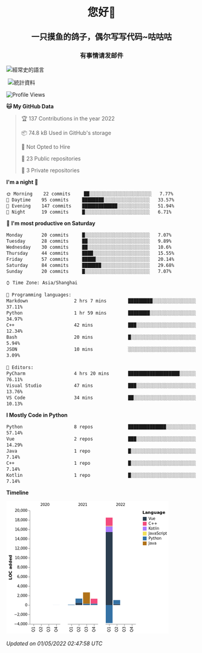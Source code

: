 

<!--
**kitUIN/kitUIN** is a ✨ _special_ ✨ repository because its `README.md` (this file) appears on your GitHub profile.

Here are some ideas to get you started:

- 🔭 I’m currently working on ...
- 🌱 I’m currently learning ...
- 👯 I’m looking to collaborate on ...
- 🤔 I’m looking for help with ...
- 💬 Ask me about ...
- 📫 How to reach me: ...
- 😄 Pronouns: ...
- ⚡ Fun fact: ...
-->
<h1 align="center">您好👋</h1>
<h2 align="center">一只摸鱼的鸽子，偶尔写写代码~咕咕咕</h2>
<h3 align="center">有事情请发邮件</h3>



<p><img align="center" src="https://github-readme-stats.vercel.app/api/top-langs?username=kitUIN&show_icons=true&theme=gruvbox&locale=cn&layout=compact" alt="經常史的語言" /></p>

<p>&nbsp;<img align="center" src="https://github-readme-stats.vercel.app/api?username=kitUIN&show_icons=true&theme=gruvbox&locale=cn" alt="統計資料" /></p>


<!--START_SECTION:waka-->
![Profile Views](http://img.shields.io/badge/Profile%20Views-2-blue)

**🐱 My GitHub Data** 

> 🏆 137 Contributions in the year 2022
 > 
> 📦 74.8 kB Used in GitHub's storage 
 > 
> 🚫 Not Opted to Hire
 > 
> 📜 23 Public repositories 
 > 
> 🔑 3 Private repositories  
 > 
**I'm a night 🦉** 

```text
🌞 Morning    22 commits     ██░░░░░░░░░░░░░░░░░░░░░░░   7.77% 
🌆 Daytime    95 commits     ████████░░░░░░░░░░░░░░░░░   33.57% 
🌃 Evening    147 commits    █████████████░░░░░░░░░░░░   51.94% 
🌙 Night      19 commits     █░░░░░░░░░░░░░░░░░░░░░░░░   6.71%

```
📅 **I'm most productive on Saturday** 

```text
Monday       20 commits     █░░░░░░░░░░░░░░░░░░░░░░░░   7.07% 
Tuesday      28 commits     ██░░░░░░░░░░░░░░░░░░░░░░░   9.89% 
Wednesday    30 commits     ██░░░░░░░░░░░░░░░░░░░░░░░   10.6% 
Thursday     44 commits     ████░░░░░░░░░░░░░░░░░░░░░   15.55% 
Friday       57 commits     █████░░░░░░░░░░░░░░░░░░░░   20.14% 
Saturday     84 commits     ███████░░░░░░░░░░░░░░░░░░   29.68% 
Sunday       20 commits     █░░░░░░░░░░░░░░░░░░░░░░░░   7.07%

```


```text
⌚︎ Time Zone: Asia/Shanghai

💬 Programming languages: 
Markdown                 2 hrs 7 mins        █████████░░░░░░░░░░░░░░░░   37.11% 
Python                   1 hr 59 mins        ████████░░░░░░░░░░░░░░░░░   34.97% 
C++                      42 mins             ███░░░░░░░░░░░░░░░░░░░░░░   12.34% 
Bash                     20 mins             █░░░░░░░░░░░░░░░░░░░░░░░░   5.94% 
JSON                     10 mins             ░░░░░░░░░░░░░░░░░░░░░░░░░   3.09%

📝 Editors: 
PyCharm                  4 hrs 20 mins       ███████████████████░░░░░░   76.11% 
Visual Studio            47 mins             ███░░░░░░░░░░░░░░░░░░░░░░   13.76% 
VS Code                  34 mins             ██░░░░░░░░░░░░░░░░░░░░░░░   10.13%

```

**I Mostly Code in Python** 

```text
Python                   8 repos             ██████████████░░░░░░░░░░░   57.14% 
Vue                      2 repos             ███░░░░░░░░░░░░░░░░░░░░░░   14.29% 
Java                     1 repo              █░░░░░░░░░░░░░░░░░░░░░░░░   7.14% 
C++                      1 repo              █░░░░░░░░░░░░░░░░░░░░░░░░   7.14% 
Kotlin                   1 repo              █░░░░░░░░░░░░░░░░░░░░░░░░   7.14%

```


**Timeline**

![Chart not found](https://raw.githubusercontent.com/kitUIN/kitUIN/main/charts/bar_graph.png) 


 *Updated on 01/05/2022 02:47:58 UTC*
<!--END_SECTION:waka-->
